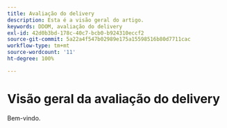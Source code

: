 ```yaml
---
title: Avaliação do delivery
description: Esta é a visão geral do artigo.
keywords: DDOM, avaliação do delivery
exl-id: 42d0b3bd-178c-40c7-bcb0-b924310eccf2
source-git-commit: 5a22a4f547b02989e175a15598516b80d7711cac
workflow-type: tm+mt
source-wordcount: '11'
ht-degree: 100%

---
```


# Visão geral da avaliação do delivery

Bem-vindo.

<!--
This is the landing page of the user guide. It should be the first list item in the TOC.md file.

See other user landing pages to get ideas.
-->
